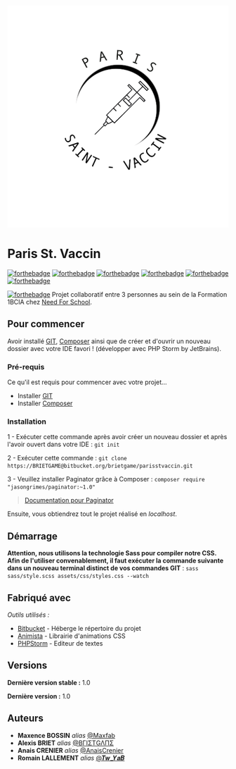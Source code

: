 [![logo](assets/img/logo.png)]()
# Paris St. Vaccin
[![forthebadge](https://img.shields.io/badge/Bitbucket-330F63?style=for-the-badge&logo=bitbucket&logoColor=white)](https://bitbucket.org/brietgame/parisstvaccin/src/master/)
[![forthebadge](https://img.shields.io/badge/HTML5-E34F26?style=for-the-badge&logo=html5&logoColor=white)](https://developer.mozilla.org/fr/docs/Web/HTML)
[![forthebadge](https://img.shields.io/badge/CSS3-1572B6?style=for-the-badge&logo=css3&logoColor=white)](https://developer.mozilla.org/fr/docs/Web/CSS)
[![forthebadge](https://img.shields.io/badge/Sass-CC6699?style=for-the-badge&logo=sass&logoColor=white)](https://sass-lang.com)
[![forthebadge](https://img.shields.io/badge/PHP-777BB4?style=for-the-badge&logo=php&logoColor=white)](php.net)
[![forthebadge](https://img.shields.io/badge/Bootstrap-563D7C?style=for-the-badge&logo=bootstrap&logoColor=white)](https://getbootstrap.com)

[![forthebadge](http://image.noelshack.com/fichiers/2021/47/1/1637591559-nfs.png)](https://www.needfor-school.com)
Projet collaboratif entre 3 personnes au sein de la Formation 1BCIA chez [Need For School](https://www.needfor-school.com).


## Pour commencer

Avoir installé [GIT](https://git-scm.com), [Composer](https://getcomposer.org) ainsi que de créer et d'ouvrir un nouveau dossier avec votre IDE favori ! (développer avec PHP Storm by JetBrains).

### Pré-requis

Ce qu'il est requis pour commencer avec votre projet...

- Installer [GIT](https://git-scm.com)
- Installer [Composer](https://getcomposer.org)


### Installation

1 - Exécuter cette commande après avoir créer un nouveau dossier et après l'avoir ouvert dans votre IDE : ``git init``

2 - Exécuter cette commande : ``git clone https://BRIETGAME@bitbucket.org/brietgame/parisstvaccin.git ``

3 - Veuillez installer Paginator grâce à Composer : ``composer require "jasongrimes/paginator:~1.0"``
> [Documentation pour Paginator](https://packagist.org/packages/jasongrimes/paginator)

Ensuite, vous obtiendrez tout le projet réalisé en *localhost*.


## Démarrage

**Attention, nous utilisons la technologie Sass pour compiler notre CSS. Afin de l'utiliser convenablement, il faut exécuter la commande suivante dans un nouveau terminal distinct de vos commandes GIT** : ``sass sass/style.scss assets/css/styles.css --watch``

## Fabriqué avec


_Outils utilisés :_
* [Bitbucket](https://bitbucket.org/) - Héberge le répertoire du projet
* [Animista](https://animista.net) - Librairie d'animations CSS
* [PHPStorm](https://www.jetbrains.com/fr-fr/phpstorm/) - Editeur de textes

## Versions

**Dernière version stable :** 1.0

**Dernière version :** 1.0

## Auteurs
* **Maxence BOSSIN** _alias_ [@Maxfab](#)
* **Alexis BRIET** _alias_ [@BΓΙΣΤGΛΠΣ](https://twitter.com/BRIETGAME)
* **Anais CRENIER** _alias_ [@AnaisCrenier](#)
* **Romain LALLEMENT** _alias_ [@𝑻𝒘_𝒀𝒂𝑩](#)
